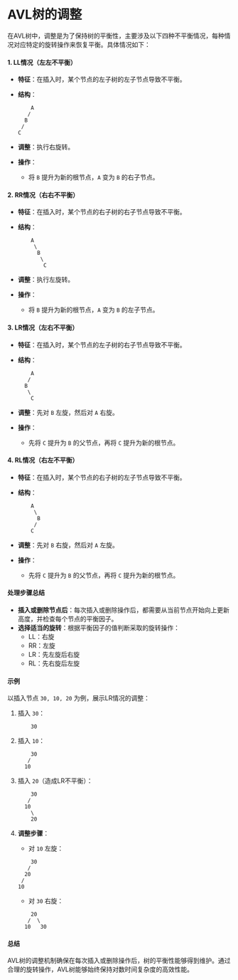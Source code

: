 # AVL树的调整

在AVL树中，调整是为了保持树的平衡性，主要涉及以下四种不平衡情况，每种情况对应特定的旋转操作来恢复平衡。具体情况如下：

#### 1. LL情况（左左不平衡）

* **特征**：在插入时，某个节点的左子树的左子节点导致不平衡。
*   **结构**：

    ```
        A
       /
      B
     /
    C
    ```
* **调整**：执行右旋转。
* **操作**：
  * 将 `B` 提升为新的根节点，`A` 变为 `B` 的右子节点。

#### 2. RR情况（右右不平衡）

* **特征**：在插入时，某个节点的右子树的右子节点导致不平衡。
*   **结构**：

    ```
        A
         \
          B
           \
            C
    ```
* **调整**：执行左旋转。
* **操作**：
  * 将 `B` 提升为新的根节点，`A` 变为 `B` 的左子节点。

#### 3. LR情况（左右不平衡）

* **特征**：在插入时，某个节点的左子树的右子节点导致不平衡。
*   **结构**：

    ```
        A
       /
      B
       \
        C
    ```
* **调整**：先对 `B` 左旋，然后对 `A` 右旋。
* **操作**：
  * 先将 `C` 提升为 `B` 的父节点，再将 `C` 提升为新的根节点。

#### 4. RL情况（右左不平衡）

* **特征**：在插入时，某个节点的右子树的左子节点导致不平衡。
*   **结构**：

    ```
        A
         \
          B
         /
        C
    ```
* **调整**：先对 `B` 右旋，然后对 `A` 左旋。
* **操作**：
  * 先将 `C` 提升为 `B` 的父节点，再将 `C` 提升为新的根节点。

#### 处理步骤总结

* **插入或删除节点后**：每次插入或删除操作后，都需要从当前节点开始向上更新高度，并检查每个节点的平衡因子。
* **选择适当的旋转**：根据平衡因子的值判断采取的旋转操作：
  * LL：右旋
  * RR：左旋
  * LR：先左旋后右旋
  * RL：先右旋后左旋

#### 示例

以插入节点 `30, 10, 20` 为例，展示LR情况的调整：

1.  插入 `30`：

    ```
        30
    ```
2.  插入 `10`：

    ```
        30
       /
      10
    ```
3.  插入 `20`（造成LR不平衡）：

    ```
        30
       /
      10
        \
        20
    ```
4.  **调整步骤**：

    * 对 `10` 左旋：

    ```
        30
       /
      20
     /
    10
    ```

    * 对 `30` 右旋：

    ```
        20
       /  \
      10   30
    ```

#### 总结

AVL树的调整机制确保在每次插入或删除操作后，树的平衡性能够得到维护。通过合理的旋转操作，AVL树能够始终保持对数时间复杂度的高效性能。
